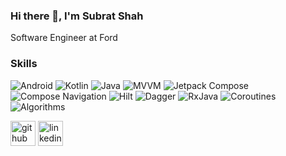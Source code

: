 ### Hi there 👋, I'm Subrat Shah
Software Engineer at Ford

### Skills

![Android](https://img.shields.io/static/v1?label=&message=Android&color=2bbc8a)
![Kotlin](https://img.shields.io/static/v1?label=&message=Kotlin&color=2bbc8a)
![Java](https://img.shields.io/static/v1?label=&message=Java&color=2bbc8a)
![MVVM](https://img.shields.io/static/v1?label=&message=MVVM&color=2bbc8a)
![Jetpack Compose](https://img.shields.io/static/v1?label=&message=JetpackCompose&color=2bbc8a)
![Compose Navigation](https://img.shields.io/static/v1?label=&message=ComposeNavigation&color=2bbc8a)
![Hilt](https://img.shields.io/static/v1?label=&message=Hilt&color=2bbc8a)
![Dagger](https://img.shields.io/static/v1?label=&message=Dagger&color=2bbc8a)
![RxJava](https://img.shields.io/static/v1?label=&message=RxJava&color=2bbc8a)
![Coroutines](https://img.shields.io/static/v1?label=&message=Coroutines&color=2bbc8a)
![Algorithms](https://img.shields.io/static/v1?label=&message=Algorithms&color=2bbc8a)

[<img src='https://cdn.jsdelivr.net/npm/simple-icons@3.0.1/icons/github.svg' alt='github' height='40'>](https://github.com/subratshah)  [<img src='https://cdn.jsdelivr.net/npm/simple-icons@3.0.1/icons/linkedin.svg' alt='linkedin' height='40'>](https://www.linkedin.com/in/https://www.linkedin.com/in/subratshah//)

<!--
![GitHub stats](https://github-readme-stats.vercel.app/api?username=subratshah&show_icons=true)

![GitHub streak stats](https://github-readme-streak-stats.herokuapp.com/?user=subratshah)

![Profile views](https://gpvc.arturio.dev/subratshah)

**subratshah/subratshah** is a ✨ _special_ ✨ repository because its `README.md` (this file) appears on your GitHub profile.

Here are some ideas to get you started:

- 🔭 I’m currently working on ...
- 🌱 I’m currently learning ...
- 👯 I’m looking to collaborate on ...
- 🤔 I’m looking for help with ...
- 💬 Ask me about ...
- 📫 How to reach me: ...
- 😄 Pronouns: ...
- ⚡ Fun fact: ...
-->

